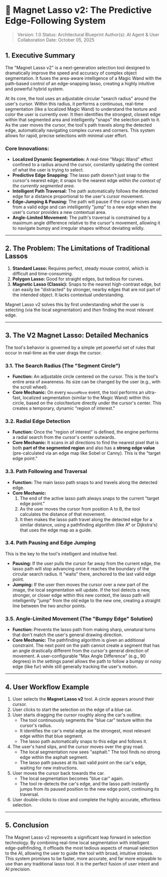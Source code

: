 # 🧲 Magnet Lasso v2: The Predictive Edge-Following System

> Version: 1.0
> Status: Architectural Blueprint
> Author(s): AI Agent & User Collaboration
> Date: October 05, 2025

## 1. Executive Summary

The "Magnet Lasso v2" is a next-generation selection tool designed to dramatically improve the speed and accuracy of complex object segmentation. It fuses the area-aware intelligence of a Magic Wand with the path-based control of an edge-snapping lasso, creating a highly intuitive and powerful hybrid system.

At its core, the tool uses an adjustable circular "search radius" around the user's cursor. Within this radius, it performs a continuous, real-time segmentation (like a localized Magic Wand) to understand the texture and color the user is currently over. It then identifies the strongest, closest edge within that segmented area and intelligently "snaps" the selection path to it. As the user moves the cursor, the tool's path travels along the detected edge, automatically navigating complex curves and corners. This system allows for rapid, precise selections with minimal user effort.

### Core Innovations:

*   **Localized Dynamic Segmentation:** A real-time "Magic Wand" effect confined to a radius around the cursor, constantly updating the context of what the user is trying to select.
*   **Predictive Edge Snapping:** The lasso path doesn't just snap to the cursor's nearest edge; it snaps to the nearest edge *within the context of the currently segmented area*.
*   **Intelligent Path Traversal:** The path automatically follows the detected edge for a distance proportional to the user's cursor movement.
*   **Edge-Jumping & Pausing:** The path will pause if the cursor moves away from a valid edge and can intelligently "jump" to a new edge when the user's cursor provides a new contextual area.
*   **Angle-Limited Movement:** The path's traversal is constrained by a maximum angle difference relative to the cursor's movement, allowing it to navigate bumpy and irregular shapes without deviating wildly.

---

## 2. The Problem: The Limitations of Traditional Lassos

1.  **Standard Lasso:** Requires perfect, steady mouse control, which is difficult and time-consuming.
2.  **Polygon Lasso:** Good for straight edges, but tedious for curves.
3.  **Magnetic Lasso (Classic):** Snaps to the nearest high-contrast edge, but can easily be "distracted" by stronger, nearby edges that are not part of the intended object. It lacks contextual understanding.

Magnet Lasso v2 solves this by first understanding *what* the user is selecting (via the local segmentation) and *then* finding the most relevant edge.

---

## 3. The V2 Magnet Lasso: Detailed Mechanics

The tool's behavior is governed by a simple yet powerful set of rules that occur in real-time as the user drags the cursor.

### 3.1. The Search Radius (The "Segment Circle")

*   **Function:** An adjustable circle centered on the cursor. This is the tool's entire area of awareness. Its size can be changed by the user (e.g., with the scroll wheel).
*   **Core Mechanic:** On every `mouseMove` event, the tool performs an ultra-fast, localized segmentation (similar to the Magic Wand) within this circle, based on the color/texture directly under the cursor's center. This creates a temporary, dynamic "region of interest."

### 3.2. Radial Edge Detection

*   **Function:** Once the "region of interest" is defined, the engine performs a radial search from the cursor's center outwards.
*   **Core Mechanic:** It scans in all directions to find the nearest pixel that is both **part of the segmented region** and also has a **strong edge value** (pre-calculated via an edge map like Sobel or Canny). This is the "target edge point."

### 3.3. Path Following and Traversal

*   **Function:** The main lasso path snaps to and travels along the detected edge.
*   **Core Mechanic:**
    1.  The end of the active lasso path always snaps to the current "target edge point."
    2.  As the user moves the cursor from position A to B, the tool calculates the distance of that movement.
    3.  It then makes the lasso path travel along the detected edge for a similar distance, using a pathfinding algorithm (like A* or Dijkstra's) that uses the edge map as a guide.

### 3.4. Path Pausing and Edge Jumping

This is the key to the tool's intelligent and intuitive feel.

*   **Pausing:** If the user pulls the cursor far away from the current edge, the lasso path will stop advancing once it reaches the boundary of the circular search radius. It "waits" there, anchored to the last valid edge point.
*   **Jumping:** If the user then moves the cursor over a *new* part of the image, the local segmentation will update. If the tool detects a new, stronger, or closer edge within this new context, the lasso path will intelligently "jump" from the old edge to the new one, creating a straight line between the two anchor points.

### 3.5. Angle-Limited Movement (The "Bumpy Edge" Solution)

*   **Function:** Prevents the lasso path from making sharp, unnatural turns that don't match the user's general drawing direction.
*   **Core Mechanic:** The pathfinding algorithm is given an additional constraint. The next point on the path cannot create a segment that has an angle drastically different from the cursor's general direction of movement. A user-configurable "Max Angle Difference" (e.g., 90 degrees) in the settings panel allows the path to follow a bumpy or noisy edge (like fur) while still generally tracking the user's motion.

---

## 4. User Workflow Example

1.  User selects the **Magnet Lasso v2** tool. A circle appears around their cursor.
2.  User clicks to start the selection on the edge of a blue car.
3.  User starts dragging the cursor roughly along the car's outline.
    *   The tool continuously segments the "blue car" texture within the cursor's radius.
    *   It identifies the car's metal edge as the strongest, most relevant edge within that blue segment.
    *   The lasso path automatically snaps to this edge and follows it.
4.  The user's hand slips, and the cursor moves over the gray road.
    *   The local segmentation now sees "asphalt." The tool finds no strong edge within the asphalt segment.
    *   The lasso path pauses at its last valid point on the car's edge, waiting for new instructions.
5.  User moves the cursor back towards the car.
    *   The local segmentation becomes "blue car" again.
    *   The tool re-detects the car's edge, and the lasso path instantly jumps from its paused position to the new edge point, continuing its traversal.
6.  User double-clicks to close and complete the highly accurate, effortless selection.

---

## 5. Conclusion

The Magnet Lasso v2 represents a significant leap forward in selection technology. By combining real-time local segmentation with intelligent edge-pathfinding, it offloads the most tedious aspects of manual selection to the AI, allowing the user to guide the tool with broad, intuitive strokes. This system promises to be faster, more accurate, and far more enjoyable to use than any traditional lasso tool. It is the perfect fusion of user intent and AI precision.